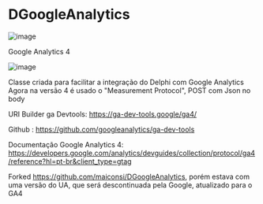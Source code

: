# DGoogleAnalytics

![image](https://github.com/BoscoBecker/GoogleAnalytics4/assets/6303278/515fcec4-8390-4575-91df-74c26e556851)

Google Analytics 4

![image](https://github.com/BoscoBecker/GoogleAnalytics4/assets/6303278/f2e9a954-97ef-46f5-a883-6c52f53c8a1f)

Classe criada para facilitar a integração do Delphi com Google Analytics
Agora na versão 4 é usado o "Measurement Protocol", POST com Json no body

URI Builder ga Devtools: https://ga-dev-tools.google/ga4/

Github : https://github.com/googleanalytics/ga-dev-tools

Documentação Google Analytics 4: https://developers.google.com/analytics/devguides/collection/protocol/ga4/reference?hl=pt-br&client_type=gtag

Forked https://github.com/maiconsi/DGoogleAnalytics, porém estava com uma versão do UA, que será descontinuada pela Google, atualizado para o GA4

